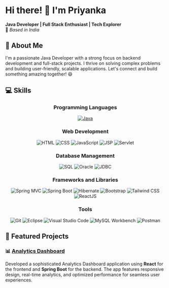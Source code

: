 # **Hi there! 👋 I'm Priyanka**  
**Java Developer | Full Stack Enthusiast | Tech Explorer**  
📍 *Based in India*  

## 🚀 **About Me**  
I'm a passionate Java Developer with a strong focus on backend development and full-stack projects. I thrive on solving complex problems and building user-friendly, scalable applications. Let's connect and build something amazing together! 😄  

## 💻 Skills

<div align="center">

  <!-- Programming Languages -->
  <h3>Programming Languages</h3>
  <a href="https://www.java.com" target="_blank">
    <img src="https://img.shields.io/badge/Java-007396?style=for-the-badge&logo=java&logoColor=white" alt="Java" class="skill-badge"/>
  </a>

  <!-- Web Development -->
  <h3>Web Development</h3>
  <div>
    <img src="https://img.shields.io/badge/HTML-E34F26?style=for-the-badge&logo=html5&logoColor=white" alt="HTML" class="skill-badge"/>
    <img src="https://img.shields.io/badge/CSS-1572B6?style=for-the-badge&logo=css3&logoColor=white" alt="CSS" class="skill-badge"/>
    <img src="https://img.shields.io/badge/JavaScript-F7DF1E?style=for-the-badge&logo=javascript&logoColor=black" alt="JavaScript" class="skill-badge"/>
    <img src="https://img.shields.io/badge/JSP-323330?style=for-the-badge&logo=java&logoColor=white" alt="JSP" class="skill-badge"/>
    <img src="https://img.shields.io/badge/Servlet-4CAF50?style=for-the-badge&logo=java&logoColor=white" alt="Servlet" class="skill-badge"/>
  </div>

  <!-- Database Management -->
  <h3>Database Management</h3>
  <div>
    <img src="https://img.shields.io/badge/SQL-4479A1?style=for-the-badge&logo=sql&logoColor=white" alt="SQL" class="skill-badge"/>
    <img src="https://img.shields.io/badge/Oracle-F80000?style=for-the-badge&logo=oracle&logoColor=white" alt="Oracle" class="skill-badge"/>
    <img src="https://img.shields.io/badge/JDBC-323330?style=for-the-badge&logo=java&logoColor=white" alt="JDBC" class="skill-badge"/>
  </div>

  <!-- Frameworks and Libraries -->
  <h3>Frameworks and Libraries</h3>
  <div >  
    <img src="https://img.shields.io/badge/Spring%20MVC-6DB33F?style=for-the-badge&logo=spring&logoColor=white" alt="Spring MVC" class="skill-badge"/>
    <img src="https://img.shields.io/badge/Spring%20Boot-6DB33F?style=for-the-badge&logo=springboot&logoColor=white" alt="Spring Boot" class="skill-badge"/>
    <img src="https://img.shields.io/badge/Hibernate-59666C?style=for-the-badge&logo=hibernate&logoColor=white" alt="Hibernate" class="skill-badge"/>
    <img src="https://img.shields.io/badge/Bootstrap-563D7C?style=for-the-badge&logo=bootstrap&logoColor=white" alt="Bootstrap" class="skill-badge"/>
    <img src="https://img.shields.io/badge/Tailwind%20CSS-06B6D4?style=for-the-badge&logo=tailwindcss&logoColor=white" alt="Tailwind CSS" class="skill-badge"/>
    <img src="https://img.shields.io/badge/React-61DAFB?style=for-the-badge&logo=react&logoColor=black" alt="ReactJS" class="skill-badge"/>
  </div>

  <!-- Tools -->
  <h3>Tools</h3>
  <div>
    <img src="https://img.shields.io/badge/Git-F05032?style=for-the-badge&logo=git&logoColor=white" alt="Git" class="skill-badge"/>
    <img src="https://img.shields.io/badge/Eclipse-2C2255?style=for-the-badge&logo=eclipse&logoColor=white" alt="Eclipse" class="skill-badge"/>
    <img src="https://img.shields.io/badge/VS%20Code-007ACC?style=for-the-badge&logo=visualstudiocode&logoColor=white" alt="Visual Studio Code" class="skill-badge"/>
    <img src="https://img.shields.io/badge/MySQL%20Workbench-4479A1?style=for-the-badge&logo=mysql&logoColor=white" alt="MySQL Workbench" class="skill-badge"/>
    <img src="https://img.shields.io/badge/Postman-FF6C37?style=for-the-badge&logo=postman&logoColor=white" alt="Postman" class="skill-badge"/>
  </div>

</div>

## 🌟 **Featured Projects**  

### 📊 **[Analytics Dashboard](https://proadmindashboard.netlify.app/)**  
Developed a sophisticated Analytics Dashboard application using **React** for the frontend and **Spring Boot** for the backend. The app features responsive design, real-time analytics, and optimized performance for seamless user experiences.
